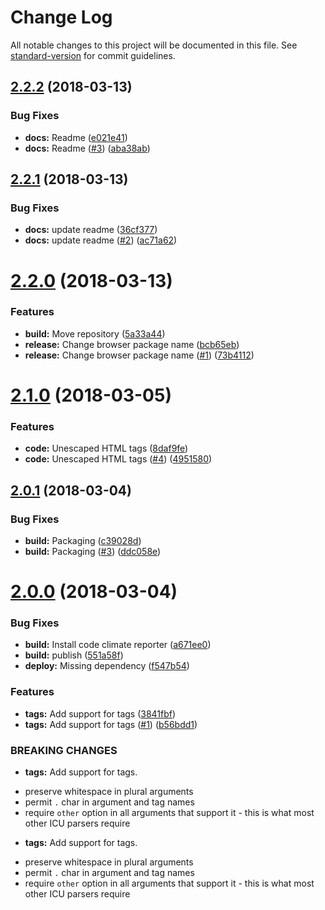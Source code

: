 # Change Log

All notable changes to this project will be documented in this file. See [standard-version](https://github.com/conventional-changelog/standard-version) for commit guidelines.

<a name="2.2.2"></a>
## [2.2.2](https://github.com/adam-26/tag-messageformat-parser/compare/v2.2.1...v2.2.2) (2018-03-13)


### Bug Fixes

* **docs:** Readme ([e021e41](https://github.com/adam-26/tag-messageformat-parser/commit/e021e41))
* **docs:** Readme  ([#3](https://github.com/adam-26/tag-messageformat-parser/issues/3)) ([aba38ab](https://github.com/adam-26/tag-messageformat-parser/commit/aba38ab))



<a name="2.2.1"></a>
## [2.2.1](https://github.com/adam-26/tag-messageformat-parser/compare/v2.2.0...v2.2.1) (2018-03-13)


### Bug Fixes

* **docs:** update readme ([36cf377](https://github.com/adam-26/tag-messageformat-parser/commit/36cf377))
* **docs:** update readme ([#2](https://github.com/adam-26/tag-messageformat-parser/issues/2)) ([ac71a62](https://github.com/adam-26/tag-messageformat-parser/commit/ac71a62))



<a name="2.2.0"></a>
# [2.2.0](https://github.com/adam-26/tag-messageformat-parser/compare/v2.1.0...v2.2.0) (2018-03-13)


### Features

* **build:** Move repository ([5a33a44](https://github.com/adam-26/tag-messageformat-parser/commit/5a33a44))
* **release:** Change browser package name ([bcb65eb](https://github.com/adam-26/tag-messageformat-parser/commit/bcb65eb))
* **release:** Change browser package name ([#1](https://github.com/adam-26/tag-messageformat-parser/issues/1)) ([73b4112](https://github.com/adam-26/tag-messageformat-parser/commit/73b4112))



<a name="2.1.0"></a>
# [2.1.0](https://github.com/adam-26/tag-messageformat-parser/compare/v2.0.1...v2.1.0) (2018-03-05)


### Features

* **code:** Unescaped HTML tags ([8daf9fe](https://github.com/adam-26/tag-messageformat-parser/commit/8daf9fe))
* **code:** Unescaped HTML tags ([#4](https://github.com/adam-26/tag-messageformat-parser/issues/4)) ([4951580](https://github.com/adam-26/tag-messageformat-parser/commit/4951580))



<a name="2.0.1"></a>
## [2.0.1](https://github.com/adam-26/tag-messageformat-parser/compare/v2.0.0...v2.0.1) (2018-03-04)


### Bug Fixes

* **build:** Packaging ([c39028d](https://github.com/adam-26/tag-messageformat-parser/commit/c39028d))
* **build:** Packaging  ([#3](https://github.com/adam-26/tag-messageformat-parser/issues/3)) ([ddc058e](https://github.com/adam-26/tag-messageformat-parser/commit/ddc058e))



<a name="2.0.0"></a>
# [2.0.0](https://github.com/adam-26/tag-messageformat-parser/compare/v1.4.0...v2.0.0) (2018-03-04)


### Bug Fixes

* **build:** Install code climate reporter ([a671ee0](https://github.com/adam-26/tag-messageformat-parser/commit/a671ee0))
* **build:** publish ([551a58f](https://github.com/adam-26/tag-messageformat-parser/commit/551a58f))
* **deploy:** Missing dependency ([f547b54](https://github.com/adam-26/tag-messageformat-parser/commit/f547b54))


### Features

* **tags:** Add support for tags ([3841fbf](https://github.com/adam-26/tag-messageformat-parser/commit/3841fbf))
* **tags:** Add support for tags ([#1](https://github.com/adam-26/tag-messageformat-parser/issues/1)) ([b56bdd1](https://github.com/adam-26/tag-messageformat-parser/commit/b56bdd1))


### BREAKING CHANGES

* **tags:** Add support for tags.
 - preserve whitespace in plural arguments
 - permit `.` char in argument and tag names
 - require `other` option in all arguments that support it - this is what most other ICU parsers require
* **tags:** Add support for tags.
 - preserve whitespace in plural arguments
 - permit `.` char in argument and tag names
 - require `other` option in all arguments that support it - this is what most other ICU parsers require
